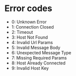 # Error codes
- 0: Unknown Error
- 1: Connection Closed
- 2: Timeout
- 3: Host Not Found
- 4: Invalid Url Params
- 5: Invalid Message Body 
- 6: Unexpected Message Type
- 7: Missing Required Params
- 8: Host Already Connected
- 9: Invalid Host Key
